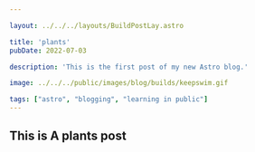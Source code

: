 ```yaml
---

layout: ../../../layouts/BuildPostLay.astro

title: 'plants'
pubDate: 2022-07-03

description: 'This is the first post of my new Astro blog.'

image: ../../../public/images/blog/builds/keepswim.gif

tags: ["astro", "blogging", "learning in public"]
---
```


## This is A plants post

